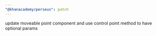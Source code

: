 ```yaml
---
"@khanacademy/perseus": patch
---
```


update moveable point component and use control point method to have optional params
